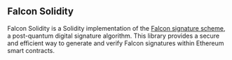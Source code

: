 ## Falcon Solidity

Falcon Solidity is a Solidity implementation of the [Falcon signature scheme](https://falcon-sign.info/), a post-quantum digital signature algorithm. This library provides a secure and efficient way to generate and verify Falcon signatures within Ethereum smart contracts.

